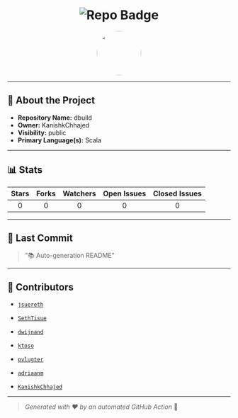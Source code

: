 <h1 align="center">
    <img src="https://img.shields.io/badge/dbuild-🎯-blueviolet?style=for-the-badge" alt="Repo Badge">
  </h1>
  
  <p align="center">
    <img src="https://avatars.githubusercontent.com/u/121193249?v=4" width="100" style="border-radius:50%;">
  </p>
  
  ---
  
  ## 📖 About the Project
  - **Repository Name:** dbuild
  - **Owner:** KanishkChhajed
  - **Visibility:** public
  - **Primary Language(s):** Scala
  
  ---
  
  ## 📊 Stats
  
  | Stars | Forks | Watchers | Open Issues | Closed Issues |
  |:----:|:-----:|:--------:|:-----------:|:-------------:|
  | 0 | 0 | 0 | 0 | 0 |
  
  ---
  
  ## 📢 Last Commit
  
  > "📚 Auto-generation README"
  
  ---
  
  ## 🤝 Contributors
  
  
  - [`jsuereth`](#)
  
  - [`SethTisue`](#)
  
  - [`dwijnand`](#)
  
  - [`ktoso`](#)
  
  - [`pvlugter`](#)
  
  - [`adriaanm`](#)
  
  - [`KanishkChhajed`](#)
  
  
  ---
  
  > *Generated with ❤️ by an automated GitHub Action* 🚀
  